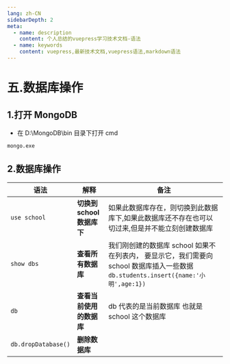 ```yaml
---
lang: zh-CN
sidebarDepth: 2
meta:
  - name: description
    content: 个人总结的vuepress学习技术文档-语法
  - name: keywords
    content: vuepress,最新技术文档,vuepress语法,markdown语法
---
```


# 五.数据库操作

## 1.打开 MongoDB

- 在 D:\MongoDB\bin 目录下打开 cmd

```sh
mongo.exe
```

## 2.数据库操作

| 语法                | 解释                       | 备注                                                                                                                                |
| ------------------- | -------------------------- | ----------------------------------------------------------------------------------------------------------------------------------- |
| `use school`        | **切换到 school 数据库下** | 如果此数据库存在，则切换到此数据库下,如果此数据库还不存在也可以切过来,但是并不能立刻创建数据库                                      |
| `show dbs`          | **查看所有数据库**         | 我们刚创建的数据库 school 如果不在列表内， 要显示它，我们需要向 school 数据库插入一些数据 `db.students.insert({name:'小明',age:1})` |
| `db`                | **查看当前使用的数据库**   | db 代表的是当前数据库 也就是 school 这个数据库                                                                                      |
| `db.dropDatabase()` | **删除数据库**             |
